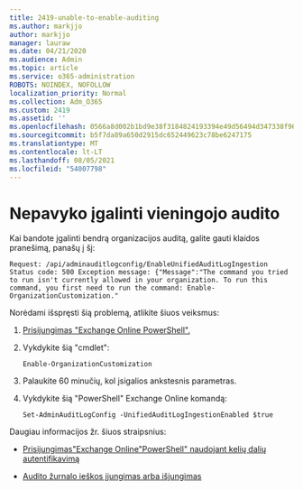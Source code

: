 ```yaml
---
title: 2419-unable-to-enable-auditing
ms.author: markjjo
author: markjjo
manager: lauraw
ms.date: 04/21/2020
ms.audience: Admin
ms.topic: article
ms.service: o365-administration
ROBOTS: NOINDEX, NOFOLLOW
localization_priority: Normal
ms.collection: Adm_O365
ms.custom: 2419
ms.assetid: ''
ms.openlocfilehash: 0566a8d002b1bd9e38f3184824193394e49d56494d347338f96cfcdfdb758f4c
ms.sourcegitcommit: b5f7da89a650d2915dc652449623c78be6247175
ms.translationtype: MT
ms.contentlocale: lt-LT
ms.lasthandoff: 08/05/2021
ms.locfileid: "54007798"
---
```

# <a name="unable-to-enable-unified-auditing"></a>Nepavyko įgalinti vieningojo audito

Kai bandote įgalinti bendrą organizacijos auditą, galite gauti klaidos pranešimą, panašų į šį:

```
Request: /api/adminauditlogconfig/EnableUnifiedAuditLogIngestion Status code: 500 Exception message: {"Message":"The command you tried to run isn't currently allowed in your organization. To run this command, you first need to run the command: Enable-OrganizationCustomization."
```

Norėdami išspręsti šią problemą, atlikite šiuos veiksmus:

1. [Prisijungimas "Exchange Online PowerShell".](https://docs.microsoft.com/powershell/exchange/exchange-online/connect-to-exchange-online-powershell/connect-to-exchange-online-powershell)

2. Vykdykite šią "cmdlet":

   ```
   Enable-OrganizationCustomization
   ```

3. Palaukite 60 minučių, kol įsigalios ankstesnis parametras.

4. Vykdykite šią "PowerShell" Exchange Online komandą:

   ```
   Set-AdminAuditLogConfig -UnifiedAuditLogIngestionEnabled $true
   ```

Daugiau informacijos žr. šiuos straipsnius:

- [Prisijungimas"Exchange Online"PowerShell" naudojant kelių dalių autentifikavimą](https://docs.microsoft.com/powershell/exchange/exchange-online/connect-to-exchange-online-powershell/mfa-connect-to-exchange-online-powershell)

-  [Audito žurnalo ieškos įjungimas arba išjungimas](https://docs.microsoft.com/microsoft-365/compliance/turn-audit-log-search-on-or-off)
